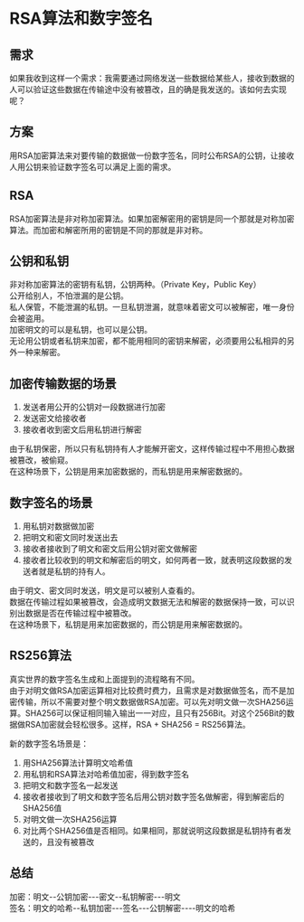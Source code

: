 # RSA算法和数字签名

## 需求
如果我收到这样一个需求：我需要通过网络发送一些数据给某些人，接收到数据的人可以验证这些数据在传输途中没有被篡改，且的确是我发送的。该如何去实现呢？

## 方案
用RSA加密算法来对要传输的数据做一份数字签名，同时公布RSA的公钥，让接收人用公钥来验证数字签名可以满足上面的需求。

## RSA
RSA加密算法是非对称加密算法。如果加密解密用的密钥是同一个那就是对称加密算法。而加密和解密所用的密钥是不同的那就是非对称。

## 公钥和私钥
非对称加密算法的密钥有私钥，公钥两种。（Private Key，Public Key）  
公开给别人，不怕泄漏的是公钥。  
私人保管，不能泄漏的私钥。一旦私钥泄漏，就意味着密文可以被解密，唯一身份会被盗用。  
加密明文的可以是私钥，也可以是公钥。  
无论用公钥或者私钥来加密，都不能用相同的密钥来解密，必须要用公私相异的另外一种来解密。

## 加密传输数据的场景
1. 发送者用公开的公钥对一段数据进行加密
2. 发送密文给接收者
3. 接收者收到密文后用私钥进行解密  

由于私钥保密，所以只有私钥持有人才能解开密文，这样传输过程中不用担心数据被篡改，被偷窥。  
在这种场景下，公钥是用来加密数据的，而私钥是用来解密数据的。

## 数字签名的场景
1. 用私钥对数据做加密
2. 把明文和密文同时发送出去
3. 接收者接收到了明文和密文后用公钥对密文做解密
4. 接收者比较收到的明文和解密后的明文，如何两者一致，就表明这段数据的发送者就是私钥的持有人。  

由于明文、密文同时发送，明文是可以被别人查看的。  
数据在传输过程如果被篡改，会造成明文数据无法和解密的数据保持一致，可以识别出数据是否在传输过程中被篡改。  
在这种场景下，私钥是用来加密数据的，而公钥是用来解密数据的。

## RS256算法
真实世界的数字签名生成和上面提到的流程略有不同。  
由于对明文做RSA加密运算相对比较费时费力，且需求是对数据做签名，而不是加密传输，所以不需要对整个明文数据做RSA加密。可以先对明文做一次SHA256运算。SHA256可以保证相同输入输出一一对应，且只有256Bit。对这个256Bit的数据做RSA加密就会轻松很多。这样，RSA + SHA256 = RS256算法。  
  
新的数字签名场景是：
1. 用SHA256算法计算明文哈希值
2. 用私钥和RSA算法对哈希值加密，得到数字签名
3. 把明文和数字签名一起发送
4. 接收者接收到了明文和数字签名后用公钥对数字签名做解密，得到解密后的SHA256值
5. 对明文做一次SHA256运算
6. 对比两个SHA256值是否相同。如果相同，那就说明这段数据是私钥持有者发送的，且没有被篡改  

## 总结
加密：明文--公钥加密---密文--私钥解密---明文  
签名：明文的哈希--私钥加密---签名---公钥解密----明文的哈希

